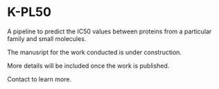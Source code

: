 # K-PL50
A pipeline to predict the IC50 values between proteins from a particular family and small molecules.

The manusript for the work conducted is under construction. 

More details will be included once the work is published.

Contact to learn more.
